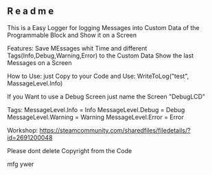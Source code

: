 R e a d m e
-----------
This is a Easy Logger for logging Messages into Custom Data of the Programmable Block and Show it on a Screen


Features:
Save MEssages whit Time and different Tags(Info,Debug,Warning,Error) to the Custom Data
Show the last Messages on a Screen

How to Use:
just Copy to your Code and Use:
WriteToLog("test", MassageLevel.Info)

If you Want to use a Debug Screen just name the Screen "DebugLCD"

Tags:
MessageLevel.Info = Info
MessageLevel.Debug = Debug
MessageLevel.Warning = Warning
MessageLevel.Error = Error

Workshop: https://steamcommunity.com/sharedfiles/filedetails/?id=2691200048

Please dont delete Copyright from the Code

mfg ywer

